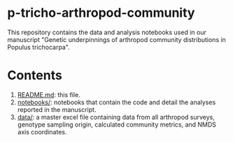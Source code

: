 # p-tricho-arthropod-community
This repository contains the data and analysis notebooks used in our manuscript "Genetic underpinnings of arthropod community distributions in Populus trichocarpa".

# Contents
1. [README.md]([url](https://github.com/ssimon4/p-tricho-arthropod-community/blob/main/README.md)): this file.
2. [notebooks/]([url](https://github.com/ssimon4/p-tricho-arthropod-community/tree/main/notebooks)): notebooks that contain the code and detail the analyses reported in the manuscript.
3. [data/]([url](https://github.com/ssimon4/p-tricho-arthropod-community/tree/main/data)): a master excel file containing data from all arthropod surveys, genotype sampling origin, calculated community metrics, and NMDS axis coordinates. 
